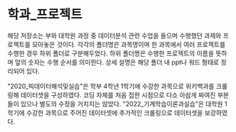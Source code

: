 # 학과_프로젝트

해당 저장소는 부와 대학원 과정 중 데이터분석 관련 수업을 들으며 수행했던 과제와 프로젝트를 모아놓은 것이다.
각각의 폴더명은 과목명이며 한 과목에서 여러 프로젝트를 수행한 경우 하위 폴더로 구분해두었다.
하위 폴더명은 수행한 프로젝트의 이름을 뜻하며 앞의 숫자는 수행 순서를 의미한다. 상세 설명은 해당 폴더 내 ppt나 워드 형태로 정리되어 있다.<br>


"2020_빅데이터해석및실습"은 학부 4학년 1학기에 수강한 과목으로 위키백과를 크롤링해 데이터셋을 구성하였다.
코딩 자체를 처음 접한 시점으로 다소 아쉽게 짜여진 부분들이 있으나 별도의 수정을 거치지는 않았다.
"2022_기계학습이론과실습"은 대학원 1학기에 수강한 과목으로 주어진 데이터셋에 추가적인 크롤링으로 데이터셋을 보강하였다.
